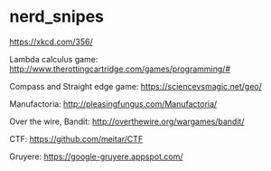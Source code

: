 # nerd_snipes
https://xkcd.com/356/


Lambda calculus game: http://www.therottingcartridge.com/games/programming/#

Compass and Straight edge game:  https://sciencevsmagic.net/geo/

Manufactoria: http://pleasingfungus.com/Manufactoria/

Over the wire, Bandit: http://overthewire.org/wargames/bandit/

CTF: https://github.com/meitar/CTF

Gruyere: https://google-gruyere.appspot.com/
